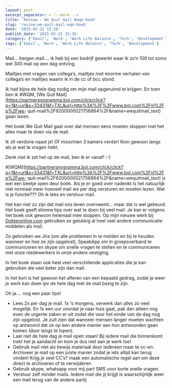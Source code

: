 ```yaml
---
layout: post
excerpt_separator: < !--more -->
title: 'Review : We Quit mail #wqm boek'
slug: 'review-we-quit-mail-wqm-boek'
date: '2015-02-22 15:26'
publish_date: '2015-02-22 15:26'
category: ['Email', 'Work', 'Work Life Balance', 'Tech', 'Development']
tags: ['Email', 'Work', 'Work Life Balance', 'Tech', 'Development']
---
```

Mail… bergen mail…. ik heb bij een bedrijf gewerkt waar ik zo’n 100 tot soms
wel 300 mail op een dag ontving.

Mailtjes met vragen van collega’s, mailtjes met enorme verhalen van collega’s
en mailtjes waarin ik in de cc of bcc stond.

Ik had bijna de hele dag nodig om mijn mail opgeruimd te krijgen. En toen ben
ik #WQM, [We Quit
Mail](https://partnerprogramma.bol.com/click/click?p=1&t=url&s=33431&f=TXL&url=http%3A%2F%2Fwww.bol.com%2Fnl%2Fp%2Fwe-
quit-mail%2F9200000021756864%2F&name=wequitmail_text) gaan lezen.

Het boek We Quit Mail gaat over dat mensen eens moeten stoppen met het alles
maar te doen via de mail.

Ik zit verdorie naast je! Of misschien 3 kamers verder! Kom gewoon langs als
je wat te vragen hebt.

Denk niet ik zet het op de mail, ben ik er vanaf! :-)

#[WQM](https://partnerprogramma.bol.com/click/click?p=1&t=url&s=33431&f=TXL&url=http%3A%2F%2Fwww.bol.com%2Fnl%2Fp%2Fwe-
quit-mail%2F9200000021756864%2F&name=wequitmail_text) is wel een beetje open
deur boek. Als je er goed over nadenkt is het natuurlijk niet normaal meer
hoeveel mail we per dag versturen en moeten lezen. Wat is je functie??? Oh ik
lees en verstuur mail.

Het kan niet zo zijn dat mail ons leven overneemt… maar dat is wel gebeurd.
Het boek geeft slimme tips over wat te doen bij veel mail. Je kan er volgens
het boek ook gewoon helemaal mee stoppen. Op mijn nieuwe werk bij
[Dokteronline.com](http://snurl.eu/dokkie) gebruiken ze gelukkig al heel veel
andere communicatie middelen als mail.

Zo gebruiken we Jira (om alle problemen in te melden en bij te houden wanneer
en hoe ze zijn opgelost), SpeakApp om in groepsverband te communiceren en
skype om snelle vragen te stellen en te communiceren met onze medewerkers in
onze andere vestiging.

In het boek staan ook heel veel verschillende applicaties die je kan gebruiken
die veel beter zijn dan mail.

In het kort is het gewoon het afleren van een bepaald gedrag, zodat je weer je
werk kan doen ipv de hele dag met de mail bezig te zijn.

Oh ja…. nog een paar tips!

  * Lees 2x per dag je mail. 1x ‘s morgens, verwerk dan alles zo veel mogelijk. En 1x een uur voordat je naar huis gaat, pak dan alleen nog even de urgente zaken er uit zodat die voor het einde van de dag nog zijn opgelost. Je zult zien dat wanneer mensen langer moeten wachten op antwoord dat ze op een andere manier aan hun antwoorden gaan komen (door langs te lopen).
  * Laat niet de hele dag je mail open staan! Bij iedere mail die binnenkomt trekt het je aandacht en kom je dus niet aan je werk toe!
  * Gebruik mail niet als bewijs materiaal door iedereen maar te cc-en. Archiveer je mail op een juiste manier zodat je iets altijd kan terug vinden! Krijg je veel CC’s? maak een automatische regel aan om deze direct te archiveren of te verwijderen.
  * Gebruik skype, whatsapp voor mij part SMS voor korte snelle vragen.
  * Verstuur zelf minder mails. Iedere mail die jij krijgt is waarschijnlijk weer een mail terug van de andere partij

